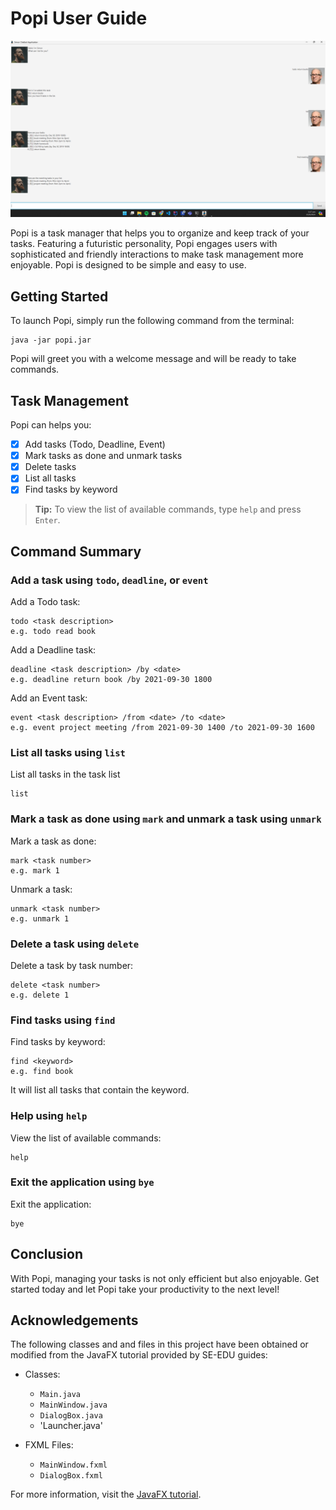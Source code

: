 # Popi User Guide

![Popi](Ui.png)

Popi is a task manager that helps you to organize and keep track of your tasks.
Featuring a futuristic personality, Popi engages users with sophisticated and friendly interactions 
to make task management more enjoyable.
Popi is designed to be simple and easy to use.

## Getting Started

To launch Popi, simply run the following command from the terminal:

```
java -jar popi.jar
```

Popi will greet you with a welcome message and will be ready to take commands.

## Task Management

Popi can helps you:
- [x] Add tasks (Todo, Deadline, Event)
- [x] Mark tasks as done and unmark tasks
- [x] Delete tasks
- [x] List all tasks
- [x] Find tasks by keyword

> **Tip:**
>To view the list of available commands, type `help` and press `Enter`.

## Command Summary

### Add a task using `todo`, `deadline`, or `event`
Add a Todo task:
```
todo <task description>
e.g. todo read book
```

Add a Deadline task:
```
deadline <task description> /by <date>
e.g. deadline return book /by 2021-09-30 1800
```

Add an Event task:
```
event <task description> /from <date> /to <date>
e.g. event project meeting /from 2021-09-30 1400 /to 2021-09-30 1600
```

### List all tasks using `list`
List all tasks in the task list
```
list
```

### Mark a task as done using `mark` and unmark a task using `unmark`
Mark a task as done:
```
mark <task number>
e.g. mark 1
```

Unmark a task:
```
unmark <task number>
e.g. unmark 1
```

### Delete a task using `delete`
Delete a task by task number:
```
delete <task number>
e.g. delete 1
```

### Find tasks using `find`
Find tasks by keyword:
```
find <keyword>
e.g. find book
```
It will list all tasks that contain the keyword.

### Help using `help`
View the list of available commands:
```
help
```

### Exit the application using `bye`
Exit the application:
```
bye
```

## Conclusion
With Popi, managing your tasks is not only efficient but also enjoyable. 
Get started today and let Popi take your productivity to the next level!

## Acknowledgements
The following classes and and files in this project have been obtained or modified from the JavaFX tutorial provided by SE-EDU guides:

- Classes:
    - `Main.java`
    - `MainWindow.java`
    - `DialogBox.java`
    - 'Launcher.java'

- FXML Files:
    - `MainWindow.fxml`
    - `DialogBox.fxml`

For more information, visit the [JavaFX tutorial](https://se-education.org/guides/tutorials/javaFx.html).




